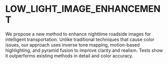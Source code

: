 # LOW_LIGHT_IMAGE_ENHANCEMENT
We propose a new method to enhance nighttime roadside images for intelligent transportation. Unlike traditional techniques that cause color issues, our approach uses inverse tone mapping, motion-based highlighting, and pyramid fusion to improve clarity and realism. Tests show it outperforms existing methods in detail and color accuracy.
